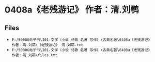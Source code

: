 # 0408a《老残游记》 作者：清.刘鹗

## Files

- `F:/5000G电子书\I01-文学（小说 诗歌 名著 写作）\古典名著\0408a《老残游记》 作者：清.刘鹗\《老残游记》 清.刘鹗.txt`
- `F:/5000G电子书\I01-文学（小说 诗歌 名著 写作）\古典名著\0408a《老残游记》 作者：清.刘鹗\files.txt`
